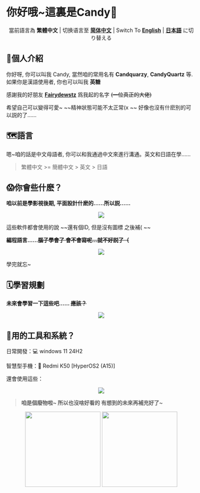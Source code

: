 # 你好哦~這裏是Candy🍥

<p align = "center">
  當前語言為 <b>繁體中文</b> | 
  切换语言至 <a href = "./README_ZH.md" ><b>简体中文</b></a> | 
  Switch To <a href = "./README_EN.md" ><b>English</b></a> | 
  <a href = "./README_ZH.md" ><b>日本語</b></a> に切り替える 
</p>

## 🍭個人介紹

你好呀, 你可以叫我 Candy, 當然咱的常用名有 **Candquarzy**, **CandyQuartz** 等. 如果你是漢語使用者, 你也可以叫我 **英糖**

感謝我的好朋友 [**Fairydewstz**](https://github.com/Lintha437) 爲我起的名字 ~~(一位真正的大佬)~~

希望自己可以變得可愛~ ~~精神狀態可能不太正常(x ~~ 好像也沒有什麽別的可以説的了……

## 🗺️語言

嗯~咱的話是中文母語者, 你可以和我通過中文來進行溝通。英文和日語在學……

> 繁體中文 >= 簡體中文 > 英文 > 日語

## 😱你會些什麽？

**咱以前是學影視後期, 平面設計什麽的……所以説……**

<p align="center">
  <a href="https://skillicons.dev">
    <img src="https://skillicons.dev/icons?i=ps,pr,ae,au,ai" />
  </a>
</p>

這些軟件都會使用的說 ~~還有個ID, 但是沒有圖標 之後補( ~~

**編程語言……~~腦子學會了 會不會寫呢…就不好説了（~~**

<p align="center">
  <a href="https://skillicons.dev">
    <img src="https://skillicons.dev/icons?i=c,cpp,html,css,js,ts,java,kotlin,python" />
  </a>
</p>

學完就忘~

## 🗓學習規劃

**未來會學習一下這些吧…… ~~應該？~~**
<p align="center">
  <a href="https://skillicons.dev">
    <img src="https://skillicons.dev/icons?i=rust,go" />
  </a>
</p>

## 📲用的工具和系統？

日常開發：💻 windows 11 24H2

智慧型手機：📱 Redmi K50 [HyperOS2 (A15)]

還會使用這些：

<p align="center">
  <a href="https://skillicons.dev">
    <img src="https://skillicons.dev/icons?i=visualstudio,vscode,linux,docker,idea,androidstudio" />
  </a>
</p>

> **咱是個廢物啦~ 所以也沒啥好看的 有想到的未來再補充好了~**

<div align="center">
  <img src="https://github-readme-stats.vercel.app/api?username=Candquarzy&show_icons=true&theme=omni" height="200px">
  <img src="https://github-readme-stats.vercel.app/api/top-langs/?username=Candquarzy&layout=donut&theme=omni" height="200px">
</div>
